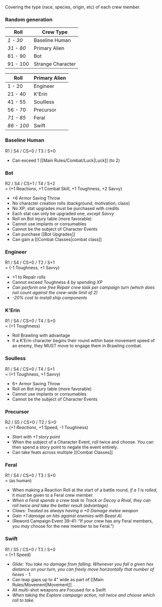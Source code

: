 Covering the type (race, species, origin, etc) of each crew member.

### Random generation

| Roll      | Crew Type         |
| --------- | ----------------- |
| *1 - 30*  | Baseline Human    |
| *31 - 80* | Primary Alien     |
| 81 - 90   | Bot               |
| 91 - 100  | Strange Character |

| Roll       | Primary Alien |
| ---------- | ------------- |
| 1 - 20     | Engineer      |
| 21 - 40    | K'Erin        |
| 41 - 55    | Soullless     |
| 56 - 70    | Precursor     |
| *71 - 85*  | Feral         |
| *86 - 100* | Swift         |

### Baseline Human

R1 / S4 / CS+0 / T3 / S+0

* Can exceed 1 [[Main Rules/Combat/Luck|Luck]] (to 2)

### Bot

R2 / S4 / CS+1 / T4 / S+2  
= (+1 Reactions, +1 Combat Skill, +1 Toughness, +2 Savvy)

* +6 Armor Saving Throw
* No character creation rolls (background, motivation, class)
* No XP; stat upgrades must be purchased with credits
* Each stat can only be upgraded one, *except Savvy*
* Roll on Bot injury table (more favorable)
* Cannot use implants or consumables
* Cannot be the subject of Character Events
* Can purchase [[Bot Upgrades]]
* Can gain a [[Combat Classes|combat class]]

### Engineer

R1 / S4 / CS+0 / T2 / S+1  
= (-1 Toughness, +1 Savvy)

* +1 to Repair rolls
* Cannot exceed Toughness 4 *by spending XP*
* *Can perform one free Repair crew task per campaign turn (which does not count against the crew-wide limit of 2)*
* *-20% cost to install ship components*

### K'Erin

R1 / S4 / CS+0 / T4 / S+0  
= (+1 Toughness)

- Roll Brawling with advantage 
- If a K’Erin character begins their round within base movement speed of an enemy, they MUST move to engage them in Brawling combat.

### Soulless

R1 / S4 / CS+0 / T4 / S+1  
= (+1 Toughness, +1 Savvy)

* 6+ Armor Saving Throw
* Roll on Bot injury table (more favorable)
* Cannot use implants or consumables
* Cannot be the subject of Character Events

### Precursor

R*2* / S5 / CS+0 / T2 / S+0  
= (*+1 Reactions*, +1 Speed, -1 Toughness)

* *Start with +1 story point*
* When the subject of a Character Event, roll twice and choose. You can then spend a story point to negate the event entirely.
* Can take feats across multiple [[Combat Classes]]

### Feral

R1 / S4 / CS+0 / T3 / S+0  
= (as human)

* When making a Reaction Roll at the start of a battle round, *if a 1 is rolled*, it must be given to a Feral crew member.
* *When a Feral spends a crew task to Track or Decoy a Rival, they can roll twice and take the better result (advantage)*.
* *Claws: Treated as always having a +0 Damage melee weapon*
* *Gain +1 damage on hits against enemies with Beast AI.*
* (Reword Campaign Event 39-41: “If your crew has any Feral members, you *may* choose for the new member to be Feral.”)

### Swift

R1 / S5 / CS+0 / T3 / S+0  
= (+1 Speed)

* *Glide: You take no damage from falling. Whenever you fall a given hex distance on your turn, you can freely move horizontally that number of hexes - 1.*
* Can leap gaps up to 4" wide as part of [[Main Rules/Movement|Movement]]
* All multi-shot weapons are Focused for a Swift
* *When taking the Explore campaign action, roll twice and choose which roll to take.*
